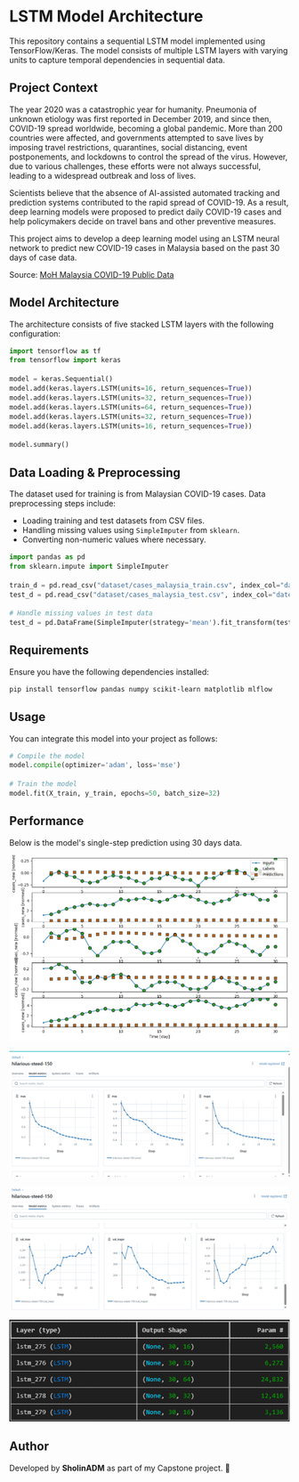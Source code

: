 # LSTM Model Architecture

This repository contains a sequential LSTM model implemented using TensorFlow/Keras. The model consists of multiple LSTM layers with varying units to capture temporal dependencies in sequential data.

## Project Context

The year 2020 was a catastrophic year for humanity. Pneumonia of unknown etiology was first reported in December 2019, and since then, COVID-19 spread worldwide, becoming a global pandemic. More than 200 countries were affected, and governments attempted to save lives by imposing travel restrictions, quarantines, social distancing, event postponements, and lockdowns to control the spread of the virus. However, due to various challenges, these efforts were not always successful, leading to a widespread outbreak and loss of lives.

Scientists believe that the absence of AI-assisted automated tracking and prediction systems contributed to the rapid spread of COVID-19. As a result, deep learning models were proposed to predict daily COVID-19 cases and help policymakers decide on travel bans and other preventive measures. 

This project aims to develop a deep learning model using an LSTM neural network to predict new COVID-19 cases in Malaysia based on the past 30 days of case data.

Source: [MoH Malaysia COVID-19 Public Data](https://github.com/MoH-Malaysia/covid19-public)

## Model Architecture

The architecture consists of five stacked LSTM layers with the following configuration:

```python
import tensorflow as tf
from tensorflow import keras

model = keras.Sequential()
model.add(keras.layers.LSTM(units=16, return_sequences=True))
model.add(keras.layers.LSTM(units=32, return_sequences=True))
model.add(keras.layers.LSTM(units=64, return_sequences=True))
model.add(keras.layers.LSTM(units=32, return_sequences=True))
model.add(keras.layers.LSTM(units=16, return_sequences=True))

model.summary()
```

## Data Loading & Preprocessing

The dataset used for training is from Malaysian COVID-19 cases. Data preprocessing steps include:
- Loading training and test datasets from CSV files.
- Handling missing values using `SimpleImputer` from `sklearn`.
- Converting non-numeric values where necessary.

```python
import pandas as pd
from sklearn.impute import SimpleImputer

train_d = pd.read_csv("dataset/cases_malaysia_train.csv", index_col="date")
test_d = pd.read_csv("dataset/cases_malaysia_test.csv", index_col="date")

# Handle missing values in test data
test_d = pd.DataFrame(SimpleImputer(strategy='mean').fit_transform(test_d), columns=train_d.columns)
```

## Requirements
Ensure you have the following dependencies installed:

```bash
pip install tensorflow pandas numpy scikit-learn matplotlib mlflow
```

## Usage
You can integrate this model into your project as follows:

```python
# Compile the model
model.compile(optimizer='adam', loss='mse')

# Train the model
model.fit(X_train, y_train, epochs=50, batch_size=32)
```

## Performance 
Below is the model's single-step prediction using 30 days data.

![graph](screenshot/graph.png)

![performance_train](screenshot/Performance_1.png)

![performance_val](screenshot/Performance_2.png)

![model](screenshot/ModelArchitecture.png)

## Author
Developed by **SholinADM** as part of my Capstone project. 🚀

